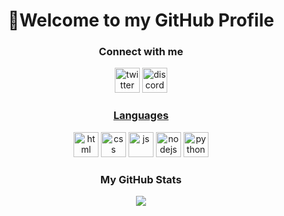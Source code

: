 <div><h1 align="center">👋Welcome to my GitHub Profile</h1></div>
<div><h3 align="center">Connect with me</h3>
<p align="center"><a href="twitter.com/RaxTak"><img src="https://cliply.co/wp-content/uploads/2021/09/CLIPLY_372109260_TWITTER_LOGO_400.gif" width="40px" alt="twitter"/></a> <a href="https://discord.com/users/1000376285320728606"><img src="https://cliply.co/wp-content/uploads/2021/08/372108630_DISCORD_LOGO_400.gif" alt="discord" width="40px"></p>
</div>
<div><h3 align="center">Languages</h3>
 <p align="center"><a href="https://developer.mozilla.org/en-US/docs/Glossary/HTML5"><img src="https://skillicons.dev/icons?i=html&theme=dark" width="40px" alt="html"></a> <a href="https://www.w3schools.com/css/"><img src="https://skillicons.dev/icons?i=css&theme=dark" width="40px" alt="css"></a> <a href="https://www.w3schools.com/js/"><img src="https://skillicons.dev/icons?i=js&theme=dark" width="40px" alt="js"></a> <a href="https://nodejs.org/en/"><img src="https://skillicons.dev/icons?i=nodejs&theme=dark" width="40px" alt="nodejs"></a> <a href="https://www.python.org/"><img src="https://skillicons.dev/icons?i=python&theme=dark" width="40px" alt="python"></a></p>
</div>
<div>
<h3 align="center">My GitHub Stats</h3>
<p align="center"><a href="https://github.com/RaxTak"><img src="https://github-readme-stats.vercel.app/api?username=RaxTak&count_private=true&show_icons=true&theme=transparent&card_width=400px&hide=issues&include_all_commits=true&hide_title=true&hide_border=true"></a></p>
</div>
